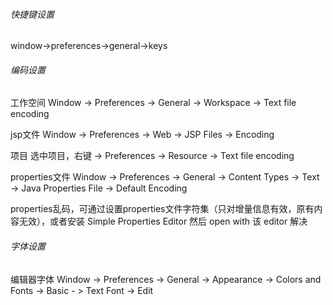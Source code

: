 ###### 快捷键设置

window->preferences->general->keys

###### 编码设置

工作空间 Window -> Preferences -> General -> Workspace -> Text file encoding

jsp文件 Window -> Preferences -> Web -> JSP Files -> Encoding

项目 选中项目，右键 -> Preferences -> Resource -> Text file encoding

properties文件 Window -> Preferences -> General -> Content Types -> Text -> Java Properties File -> Default Encoding

properties乱码，可通过设置properties文件字符集（只对增量信息有效，原有内容无效），或者安装 Simple Properties Editor 然后 open with 该 editor 解决

###### 字体设置

编辑器字体 Window -> Preferences -> General -> Appearance -> Colors and Fonts -> Basic - > Text Font -> Edit

